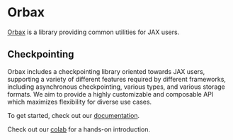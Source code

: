 # Orbax

[Orbax](https://github.com/google/orbax/blob/main/orbax/docsindex.md) is a
library providing common utilities for JAX users.

## Checkpointing

Orbax includes a checkpointing library oriented towards JAX users, supporting a
variety of different features required by different frameworks, including
asynchronous checkpointing, various types, and various storage formats.
We aim to provide a highly customizable and composable API which maximizes
flexibility for diverse use cases.

To get started, check out our [documentation](https://github.com/google/orbax/blob/main/orbax/docscheckpoint.md).

Check out our [colab](http://colab.research.google.com/github/google/orbax/blob/main/orbax//checkpoint/orbax_checkpoint.ipynb/checkpoint/orbax_checkpoint.ipynb) for a hands-on introduction.

